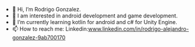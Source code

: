 - 👋 Hi, I’m Rodrigo Gonzalez. 
- 👀 I am interested in android development and game development.
- 🌱 I’m currently learning kotlin for android and c# for Unity Engine.
- 📫 How to reach me: 
Linkedin:www.linkedin.com/in/rodrigo-alejandro-gonzalez-9ab700170

<!---
RodrigoGonzalez78/RodrigoGonzalez78 is a ✨ special ✨ repository because its `README.md` (this file) appears on your GitHub profile.
You can click the Preview link to take a look at your changes.
--->
